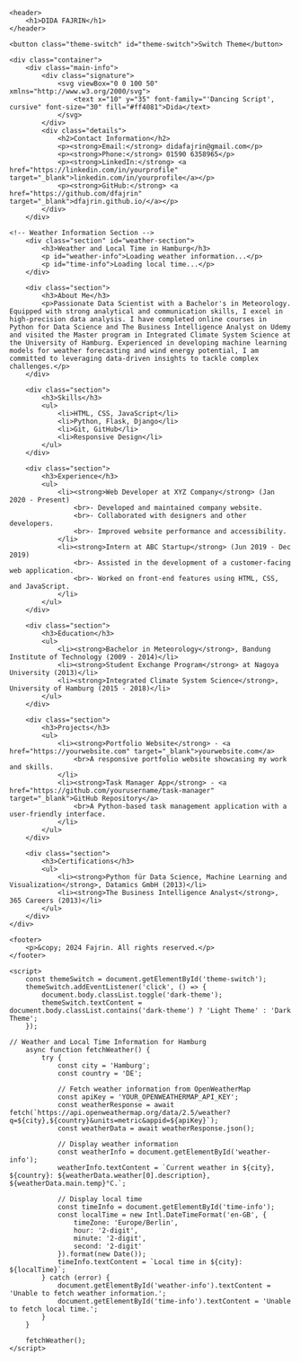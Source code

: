 <!DOCTYPE html>
<html lang="en">
<head>
    <meta charset="UTF-8">
    <meta name="viewport" content="width=device-width, initial-scale=1.0">
    <title>CV Fajrin</title>
    <link rel="stylesheet" href="styles.css">
</head>
<body>

    <header>
        <h1>DIDA FAJRIN</h1>
    </header>

    <button class="theme-switch" id="theme-switch">Switch Theme</button>

    <div class="container">
        <div class="main-info">
            <div class="signature">
                <svg viewBox="0 0 100 50" xmlns="http://www.w3.org/2000/svg">
                    <text x="10" y="35" font-family="'Dancing Script', cursive" font-size="30" fill="#ff4081">Dida</text>
                </svg>
            </div>
            <div class="details">
                <h2>Contact Information</h2>
                <p><strong>Email:</strong> didafajrin@gmail.com</p>
                <p><strong>Phone:</strong> 01590 6358965</p>
                <p><strong>LinkedIn:</strong> <a href="https://linkedin.com/in/yourprofile" target="_blank">linkedin.com/in/yourprofile</a></p>
                <p><strong>GitHub:</strong> <a href="https://github.com/dfajrin" target="_blank">dfajrin.github.io/</a></p>
            </div>
        </div>

	<!-- Weather Information Section -->
        <div class="section" id="weather-section">
            <h3>Weather and Local Time in Hamburg</h3>
            <p id="weather-info">Loading weather information...</p>
            <p id="time-info">Loading local time...</p>
        </div>

        <div class="section">
            <h3>About Me</h3>
            <p>Passionate Data Scientist with a Bachelor's in Meteorology. Equipped with strong analytical and communication skills, I excel in high-precision data analysis. I have completed online courses in Python for Data Science and The Business Intelligence Analyst on Udemy and visited the Master program in Integrated Climate System Science at the University of Hamburg. Experienced in developing machine learning models for weather forecasting and wind energy potential, I am committed to leveraging data-driven insights to tackle complex challenges.</p>
        </div>

        <div class="section">
            <h3>Skills</h3>
            <ul>
                <li>HTML, CSS, JavaScript</li>
                <li>Python, Flask, Django</li>
                <li>Git, GitHub</li>
                <li>Responsive Design</li>
            </ul>
        </div>

        <div class="section">
            <h3>Experience</h3>
            <ul>
                <li><strong>Web Developer at XYZ Company</strong> (Jan 2020 - Present)
                    <br>- Developed and maintained company website.
                    <br>- Collaborated with designers and other developers.
                    <br>- Improved website performance and accessibility.
                </li>
                <li><strong>Intern at ABC Startup</strong> (Jun 2019 - Dec 2019)
                    <br>- Assisted in the development of a customer-facing web application.
                    <br>- Worked on front-end features using HTML, CSS, and JavaScript.
                </li>
            </ul>
        </div>

        <div class="section">
            <h3>Education</h3>
            <ul>
                <li><strong>Bachelor in Meteorology</strong>, Bandung Institute of Technology (2009 - 2014)</li>
                <li><strong>Student Exchange Program</strong> at Nagoya University (2013)</li>
                <li><strong>Integrated Climate System Science</strong>, University of Hamburg (2015 - 2018)</li>
            </ul>
        </div>

        <div class="section">
            <h3>Projects</h3>
            <ul>
                <li><strong>Portfolio Website</strong> - <a href="https://yourwebsite.com" target="_blank">yourwebsite.com</a>
                    <br>A responsive portfolio website showcasing my work and skills.
                </li>
                <li><strong>Task Manager App</strong> - <a href="https://github.com/yourusername/task-manager" target="_blank">GitHub Repository</a>
                    <br>A Python-based task management application with a user-friendly interface.
                </li>
            </ul>
        </div>

        <div class="section">
            <h3>Certifications</h3>
            <ul>
                <li><strong>Python für Data Science, Machine Learning and Visualization</strong>, Datamics GmbH (2013)</li>
                <li><strong>The Business Intelligence Analyst</strong>, 365 Careers (2013)</li>
            </ul>
        </div>
    </div>

    <footer>
        <p>&copy; 2024 Fajrin. All rights reserved.</p>
    </footer>

    <script>
        const themeSwitch = document.getElementById('theme-switch');
        themeSwitch.addEventListener('click', () => {
            document.body.classList.toggle('dark-theme');
            themeSwitch.textContent = document.body.classList.contains('dark-theme') ? 'Light Theme' : 'Dark Theme';
        });

	// Weather and Local Time Information for Hamburg
        async function fetchWeather() {
            try {
                const city = 'Hamburg';
                const country = 'DE';

                // Fetch weather information from OpenWeatherMap
                const apiKey = 'YOUR_OPENWEATHERMAP_API_KEY';
                const weatherResponse = await fetch(`https://api.openweathermap.org/data/2.5/weather?q=${city},${country}&units=metric&appid=${apiKey}`);
                const weatherData = await weatherResponse.json();

                // Display weather information
                const weatherInfo = document.getElementById('weather-info');
                weatherInfo.textContent = `Current weather in ${city}, ${country}: ${weatherData.weather[0].description}, ${weatherData.main.temp}°C.`;

                // Display local time
                const timeInfo = document.getElementById('time-info');
                const localTime = new Intl.DateTimeFormat('en-GB', {
                    timeZone: 'Europe/Berlin',
                    hour: '2-digit',
                    minute: '2-digit',
                    second: '2-digit'
                }).format(new Date());
                timeInfo.textContent = `Local time in ${city}: ${localTime}`;
            } catch (error) {
                document.getElementById('weather-info').textContent = 'Unable to fetch weather information.';
                document.getElementById('time-info').textContent = 'Unable to fetch local time.';
            }
        }

        fetchWeather();
    </script>

